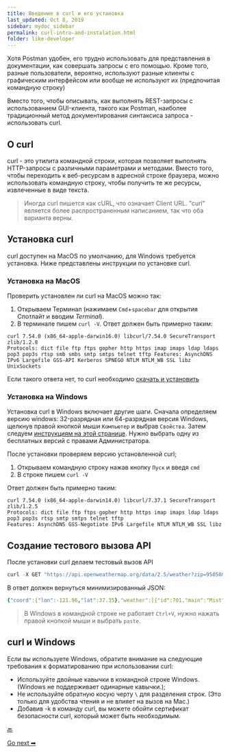 ```yaml
---
title: Введение в curl и его установка
last_updated: Oct 8, 2019
sidebar: mydoc_sidebar
permalink: curl-intro-and-instalation.html
folder: like-developer
---
```


Хотя Postman удобен, его трудно использовать для представления в документации, как совершать запросы с его помощью. Кроме того, разные пользователи, вероятно, используют разные клиенты с графическим интерфейсом или вообще не используют их (предпочитая командную строку)

Вместо того, чтобы описывать, как выполнять REST-запросы с использованием GUI-клиента, такого как Postman, наиболее традиционный метод документирования синтаксиса запроса - использовать curl.

<a name="about"></a>
## О curl

curl - это утилита командной строки, которая позволяет выполнять HTTP-запросы с различными параметрами и методами. Вместо того, чтобы переходить к веб-ресурсам в адресной строке браузера, можно использовать командную строку, чтобы получить те же ресурсы, извлеченные в виде текста.

> Иногда curl пишется как cURL, что означает Client URL. "curl" является более распространенным написанием, так что оба варианта верны.

<a name="instalCurl"></a>
## Установка curl

curl доступен на MacOS по умолчанию, для Windows требуется установка. Ниже представлены инструкции по установке curl.

<a name="macInstall"></a>
### Установка на MacOS

Проверить установлен ли curl на MacOS можно так:

1. Открываем Терминал (нажимаем `Cmd`+`spacebar` для открытия Спотлайт и вводим *Terminal*).
2. В терминале пишем `curl -V`. Ответ должен быть примерно таким:

```
curl 7.54.0 (x86_64-apple-darwin16.0) libcurl/7.54.0 SecureTransport zlib/1.2.8
Protocols: dict file ftp ftps gopher http https imap imaps ldap ldaps pop3 pop3s rtsp smb smbs smtp smtps telnet tftp Features: AsynchDNS IPv6 Largefile GSS-API Kerberos SPNEGO NTLM NTLM_WB SSL libz UnixSockets
```

Если такого ответа нет, то curl необходимо [скачать и установить](https://curl.haxx.se/)

<a name="winInstall"></a>
### Установка на Windows

Установка curl в Windows включает другие шаги. Сначала определяем версию windows:  32-разрядная или 64-разрядная версия Windows, щелкнув правой кнопкой мыши `Компьютер` и выбрав `Свойства`. Затем следуем [инструкциям на этой странице](http://www.confusedbycode.com/curl/#downloads). Нужно выбрать одну из бесплатных версий с правами Администратора.

После установки проверяем версию установленной curl;

1. Открываем командную строку нажав кнопку `Пуск` и введя `cmd`
2. В строке пишем `curl -V`

Ответ должен быть примерно таким:

```
curl 7.54.0 (x86_64-apple-darwin14.0) libcurl/7.37.1 SecureTransport zlib/1.2.5
Protocols: dict file ftp ftps gopher http https imap imaps ldap ldaps pop3 pop3s rtsp smtp smtps telnet tftp
Features: AsynchDNS GSS-Negotiate IPv6 Largefile NTLM NTLM_WB SSL libz
```

<a name="testCall"></a>
## Создание тестового вызова API

После установки curl делаем тестовый вызов API

```javascript
curl -X GET "https://api.openweathermap.org/data/2.5/weather?zip=95050&appid=fd4698c940c6d1da602a70ac34f0b147&units=imperial"
```

В ответ должен вернуться минимизированный JSON:

```yaml
{"coord":{"lon":-121.96,"lat":37.35},"weather":[{"id":701,"main":"Mist","description":"mist","icon":"50d"}],"base":"stations","main":{"temp":66.92,"pressure":1017,"humidity":50,"temp_min":53.6,"temp_max":75.2},"visibility":16093,"wind":{"speed":10.29,"deg":300},"clouds":{"all":75},"dt":1522526400,"sys":{"type":1,"id":479,"message":0.0051,"country":"US","sunrise":1522504404,"sunset":1522549829},"id":420006397,"name":"Santa Clara","cod":200}
```

> В Windows в командной строке не работает `Ctrl+V`, нужно нажать правой кнопкой мыши и выбрать `paste`.

<a name="curlvsWindows"></a>
## curl и Windows

Если вы используете Windows, обратите внимание на следующие требования к форматированию при использовании curl:

- Используйте двойные кавычки в командной строке Windows. (Windows не поддерживает одинарные кавычки.);
- Не используйте обратную косую черту `\` для разделения строк. (Это только для удобства чтения и не влияет на вызов на Mac.)
- Добавив -k в команду curl, вы можете обойти сертификат безопасности curl, который может быть необходимым.

[🔙](submit-requests-postman.html)

[Go next ➡](make-curl-call.html)
